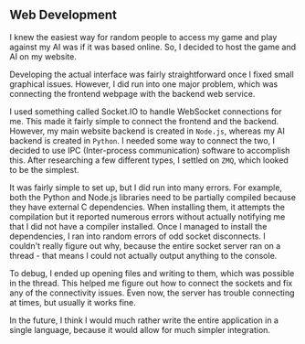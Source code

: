 ## Web Development

I knew the easiest way for random people to access my game and play against my AI was if it was based online.
So, I decided to host the game and AI on my website.

Developing the actual interface was fairly straightforward once I fixed small graphical issues. However, I did run into one major problem, which was connecting the frontend webpage with the backend web service.

I used something called Socket.IO to handle WebSocket connections for me. This made it fairly simple to connect the frontend and the backend. However, my main website backend is created in `Node.js`, whereas my AI backend is created in `Python`.
I needed some way to connect the two, I decided to use IPC (Inter-process communication) software to accomplish this. After researching a few different types, I settled on `ZMQ`, which looked to be the simplest.

It was fairly simple to set up, but I did run into many errors. For example, both the Python and Node.js libraries need to be partially compiled because they have external C dependencies.
When installing them, it attempts the compilation but it reported numerous errors without actually notifying me that I did not have a compiler installed.
Once I managed to install the dependencies, I ran into random errors of odd socket disconnects. I couldn't really figure out why, because the entire socket server ran on a thread - that means I could not actually output anything to the console.

To debug, I ended up opening files and writing to them, which was possible in the thread. This helped me figure out how to connect the sockets and fix any of the connectivity issues. Even now, the server has trouble connecting at times, but usually it works fine.

In the future, I think I would much rather write the entire application in a single language, because it would allow for much simpler integration.
